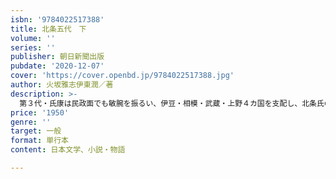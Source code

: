 ```yaml
---
isbn: '9784022517388'
title: 北条五代　下
volume: ''
series: ''
publisher: 朝日新聞出版
pubdate: '2020-12-07'
cover: 'https://cover.openbd.jp/9784022517388.jpg'
author: 火坂雅志伊東潤／著
description: >-
  第３代・氏康は民政面でも敏腕を振るい、伊豆・相模・武蔵・上野４カ国を支配し、北条氏の全盛期を築いた。そして第４代・氏政の治世には最大240万石の領地を保有し、東国に覇を唱える。しかし第５代・氏直の時、豊臣秀吉による小田原征伐が始まった……。
price: '1950'
genre: ''
target: 一般
format: 単行本
content: 日本文学、小説・物語

---
```

